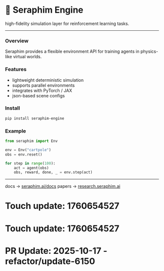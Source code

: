 # 🧠 **Seraphim Engine**

high-fidelity simulation layer for reinforcement learning tasks.

---

### Overview

Seraphim provides a flexible environment API for training agents in physics-like virtual worlds.

### Features

* lightweight deterministic simulation
* supports parallel environments
* integrates with PyTorch / JAX
* json-based scene configs

### Install

```bash
pip install seraphim-engine
```

### Example

```python
from seraphim import Env

env = Env("cartpole")
obs = env.reset()

for step in range(100):
    act = agent(obs)
    obs, reward, done, _ = env.step(act)
```

---

docs → [seraphim.ai/docs](https://seraphim.ai/docs)
papers → [research.seraphim.ai](https://research.seraphim.ai)

# Touch update: 1760654527

# Touch update: 1760654527

# PR Update: 2025-10-17 - refactor/update-6150
